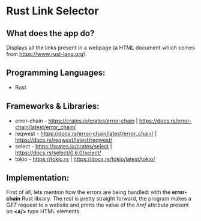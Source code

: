 # Rust Link Selector

## What does the app do?
Displays all the links present in a webpage (a HTML document which comes from https://www.rust-lang.org).

## Programming Languages:
- Rust

## Frameworks & Libraries:
- error-chain - https://crates.io/crates/error-chain | https://docs.rs/error-chain/latest/error_chain/
- reqwest - https://docs.rs/error-chain/latest/error_chain/ | https://docs.rs/reqwest/latest/reqwest/
- select - https://crates.io/crates/select | https://docs.rs/select/0.6.0/select/
- tokio - https://tokio.rs | https://docs.rs/tokio/latest/tokio/

## Implementation:
First of all, lets mention how the errors are being handled: with the **error-chain** Rust library. The rest is pretty straight forward, the program makes a *GET* request to a website and prints the value of the *href* attribute present on **<a/\>** type HTML elements.